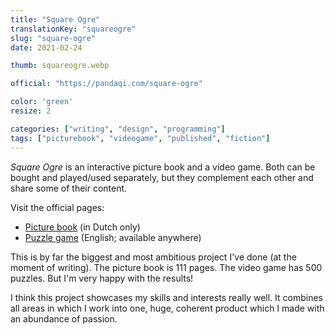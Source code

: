 ```yaml
---
title: "Square Ogre"
translationKey: "squareogre"
slug: "square-ogre"
date: 2021-02-24

thumb: squareogre.webp

official: "https://pandaqi.com/square-ogre"

color: 'green'
resize: 2

categories: ["writing", "design", "programming"]
tags: ["picturebook", "videogame", "published", "fiction"]
---
```


_Square Ogre_ is an interactive picture book and a video game. Both can be bought and played/used separately, but they complement each other and share some of their content.

Visit the official pages:
* [Picture book](https://tiamopastoor.com/books/vierkante-ogre) (in Dutch only)
* [Puzzle game](https://pandaqi.com/square-ogre) (English; available anywhere)

This is by far the biggest and most ambitious project I've done (at the moment of writing). The picture book is 111 pages. The video game has 500 puzzles. But I'm very happy with the results!

I think this project showcases my skills and interests really well. It combines all areas in which I work into one, huge, coherent product which I made with an abundance of passion.
